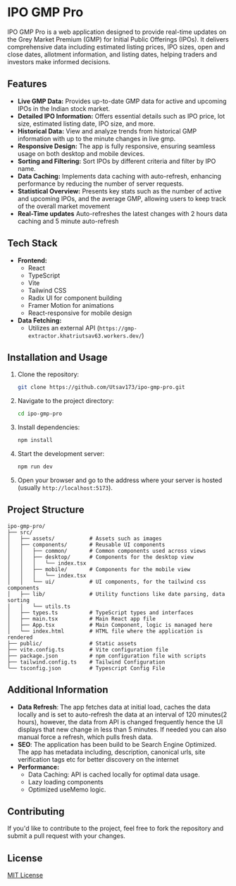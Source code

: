 # IPO GMP Pro

IPO GMP Pro is a web application designed to provide real-time updates on the Grey Market Premium (GMP) for Initial Public Offerings (IPOs). It delivers comprehensive data including estimated listing prices, IPO sizes, open and close dates, allotment information, and listing dates, helping traders and investors make informed decisions.

## Features

-   **Live GMP Data:** Provides up-to-date GMP data for active and upcoming IPOs in the Indian stock market.
-   **Detailed IPO Information:** Offers essential details such as IPO price, lot size, estimated listing date, IPO size, and more.
-   **Historical Data:** View and analyze trends from historical GMP information with up to the minute changes in live gmp.
-   **Responsive Design:** The app is fully responsive, ensuring seamless usage on both desktop and mobile devices.
-   **Sorting and Filtering:** Sort IPOs by different criteria and filter by IPO name.
-   **Data Caching:** Implements data caching with auto-refresh, enhancing performance by reducing the number of server requests.
-   **Statistical Overview:** Presents key stats such as the number of active and upcoming IPOs, and the average GMP, allowing users to keep track of the overall market movement
-   **Real-Time updates** Auto-refreshes the latest changes with 2 hours data caching and 5 minute auto-refresh

## Tech Stack

-   **Frontend:**
    -   React
    -   TypeScript
    -   Vite
    -   Tailwind CSS
    -   Radix UI for component building
    -   Framer Motion for animations
    -   React-responsive for mobile design
-   **Data Fetching:**
    -   Utilizes an external API (`https://gmp-extractor.khatriutsav63.workers.dev/`)

## Installation and Usage

1.  Clone the repository:

    ```bash
    git clone https://github.com/Utsav173/ipo-gmp-pro.git
    ```

2.  Navigate to the project directory:

    ```bash
    cd ipo-gmp-pro
    ```

3.  Install dependencies:

    ```bash
    npm install
    ```

4.  Start the development server:

    ```bash
    npm run dev
    ```

5.  Open your browser and go to the address where your server is hosted (usually `http://localhost:5173`).

## Project Structure

```
ipo-gmp-pro/
├── src/
│   ├── assets/           # Assets such as images
│   ├── components/       # Reusable UI components
│   │   ├── common/       # Common components used across views
│   │   ├── desktop/      # Components for the desktop view
│   │   │   └── index.tsx
│   │   ├── mobile/       # Components for the mobile view
│   │   │   └── index.tsx
│   │   └── ui/           # UI components, for the tailwind css components
│   ├── lib/              # Utility functions like date parsing, data sorting
│   │   └── utils.ts
│   ├── types.ts          # TypeScript types and interfaces
│   ├── main.tsx          # Main React app file
│   ├── App.tsx           # Main Component, logic is managed here
│   └── index.html        # HTML file where the application is rendered
├── public/               # Static assets
├── vite.config.ts        # Vite configuration file
├── package.json          # npm configuration file with scripts
├── tailwind.config.ts    # Tailwind Configuration
└── tsconfig.json         # Typescript Config File

```

##  Additional Information
- **Data Refresh**:
  The app fetches data at initial load, caches the data locally and is set to auto-refresh the data at an interval of 120 minutes(2 hours), however, the data from API is changed frequently hence the UI displays that new change in less than 5 minutes. If needed you can also manual force a refresh, which pulls fresh data.
-  **SEO**: The application has been build to be Search Engine Optimized. The app has metadata including, description, canonical urls, site verification tags etc for better discovery on the internet
-   **Performance:**
    - Data Caching: API is cached locally for optimal data usage.
    - Lazy loading components
    - Optimized useMemo logic.

##  Contributing

If you'd like to contribute to the project, feel free to fork the repository and submit a pull request with your changes.

## License

[MIT License](LICENSE)
